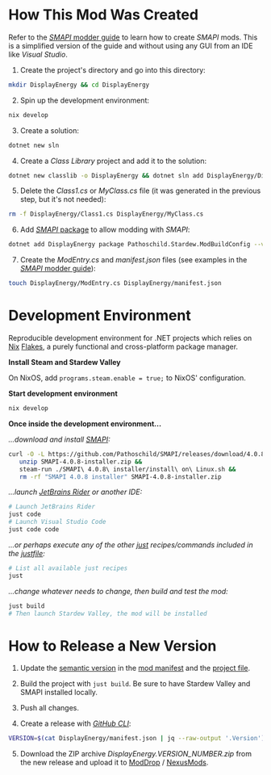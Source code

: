 # How This Mod Was Created

Refer to the [_SMAPI_ modder
guide](https://stardewvalleywiki.com/Modding:Modder_Guide) to learn how to
create _SMAPI_ mods. This is a simplified version of the guide and without using
any GUI from an IDE like _Visual Studio_.

1. Create the project's directory and go into this directory:

```bash
mkdir DisplayEnergy && cd DisplayEnergy
```

2. Spin up the development environment:

```bash
nix develop
```

3. Create a solution:

```bash
dotnet new sln
```

4. Create a _Class Library_ project and add it to the solution:

```bash
dotnet new classlib -o DisplayEnergy && dotnet sln add DisplayEnergy/DisplayEnergy.csproj
```

5. Delete the _Class1.cs_ or _MyClass.cs_ file (it was generated in the previous step, but it's not needed):

```bash
rm -f DisplayEnergy/Class1.cs DisplayEnergy/MyClass.cs
```

6. Add [_SMAPI_ package](https://smapi.io/package/readme) to allow modding with _SMAPI_:

```bash
dotnet add DisplayEnergy package Pathoschild.Stardew.ModBuildConfig --version 4.0.0
```

7. Create the _ModEntry.cs_ and _manifest.json_ files (see examples in the [_SMAPI_ modder guide](https://stardewvalleywiki.com/Modding:Modder_Guide)):

```bash
touch DisplayEnergy/ModEntry.cs DisplayEnergy/manifest.json
```

# Development Environment

Reproducible development environment for .NET projects which relies on
[Nix](https://github.com/NixOS/nix) [Flakes](https://nixos.wiki/wiki/Flakes),
a purely functional and cross-platform package manager.

**Install Steam and Stardew Valley**

On NixOS, add `programs.steam.enable = true;` to NixOS' configuration.

**Start development environment**

```bash
nix develop
```

**Once inside the development environment...**

_...download and install [SMAPI](https://smapi.io/):_

```bash
curl -O -L https://github.com/Pathoschild/SMAPI/releases/download/4.0.8/SMAPI-4.0.8-installer.zip &&
   unzip SMAPI-4.0.8-installer.zip &&
   steam-run ./SMAPI\ 4.0.8\ installer/install\ on\ Linux.sh &&
   rm -rf "SMAPI 4.0.8 installer" SMAPI-4.0.8-installer.zip
```

_...launch [JetBrains Rider](https://www.jetbrains.com/rider/) or another IDE:_

```bash
# Launch JetBrains Rider
just code
# Launch Visual Studio Code
just code code
```

_...or perhaps execute any of the other [just](https://github.com/casey/just)
recipes/commands included in the [justfile](./justfile):_

```bash
# List all available just recipes
just
```

_...change whatever needs to change, then build and test the mod:_

```bash
just build
# Then launch Stardew Valley, the mod will be installed
```

# How to Release a New Version

1. Update the [semantic version](https://semver.org/) in the [mod manifest](./DisplayEnergy/manifest.json) and the [project file](./DisplayEnergy/DisplayEnergy.csproj).

2. Build the project with `just build`. Be sure to have Stardew Valley and SMAPI
   installed locally.

3. Push all changes.

4. Create a release with [_GitHub CLI_](https://cli.github.com/):

```bash
VERSION=$(cat DisplayEnergy/manifest.json | jq --raw-output '.Version') gh release create $VERSION "DisplayEnergy/bin/Debug/net6.0/DisplayEnergy $VERSION.zip"
```

5. Download the ZIP archive _DisplayEnergy.VERSION_NUMBER.zip_ from the new release and upload it to [ModDrop](https://www.moddrop.com/stardew-valley/mods/1087175-displayenergy) / [NexusMods](https://www.nexusmods.com/stardewvalley/mods/10662).
